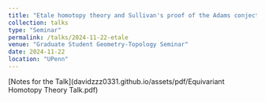 ```yaml
---
title: "Etale homotopy theory and Sullivan's proof of the Adams conjecture"
collection: talks
type: "Seminar"
permalink: /talks/2024-11-22-etale
venue: "Graduate Student Geometry-Topology Seminar"
date: 2024-11-22
location: "UPenn"
---
```


[Notes for the Talk](davidzzz0331.github.io/assets/pdf/Equivariant Homotopy Theory Talk.pdf)